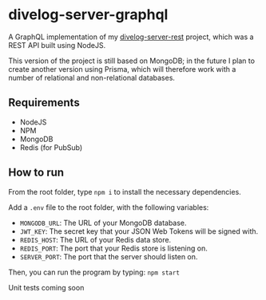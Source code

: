 # divelog-server-graphql

A GraphQL implementation of my [divelog-server-rest](https://github.com/btdrawer/divelog-server-rest) project, which was a REST API built using NodeJS.

This version of the project is still based on MongoDB; in the future I plan to create another version using Prisma, which will therefore work with a number of relational and non-relational databases.

## Requirements

- NodeJS
- NPM
- MongoDB
- Redis (for PubSub)

## How to run

From the root folder, type `npm i` to install the necessary dependencies.

Add a `.env` file to the root folder, with the following variables:

- `MONGODB_URL`: The URL of your MongoDB database.
- `JWT_KEY`: The secret key that your JSON Web Tokens will be signed with.
- `REDIS_HOST`: The URL of your Redis data store.
- `REDIS_PORT`: The port that your Redis store is listening on.
- `SERVER_PORT`: The port that the server should listen on.

Then, you can run the program by typing:
`npm start`

Unit tests coming soon

